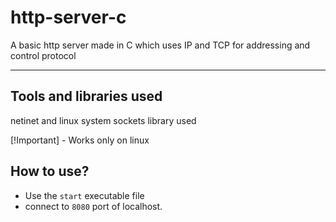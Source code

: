 # http-server-c
A basic http server made in C which uses IP and TCP for addressing and control protocol

---

## Tools and libraries used

netinet and linux system sockets library used

[!Important] - Works only on linux

## How to use?

- Use the `start` executable file
- connect to `8080` port of localhost.
